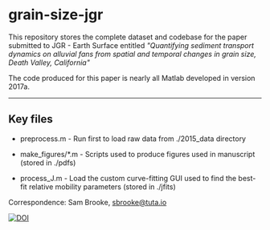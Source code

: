# grain-size-jgr

This repository stores the complete dataset and codebase for the paper submitted to JGR - Earth Surface entitled *"Quantifying sediment transport dynamics on alluvial fans from spatial and temporal changes in grain size, Death Valley, California"*

The code produced for this paper is nearly all Matlab developed in version 2017a.

<hr>

## Key files

* preprocess.m - Run first to load raw data from ./2015_data directory

* make_figures/*.m - Scripts used to produce figures used in manuscript (stored in ./pdfs)

* process_J.m - Load the custom curve-fitting GUI used to find the best-fit relative mobility parameters (stored in ./jfits)

Correspondence: Sam Brooke, sbrooke@tuta.io


[![DOI](https://zenodo.org/badge/134597684.svg)](https://zenodo.org/badge/latestdoi/134597684)

